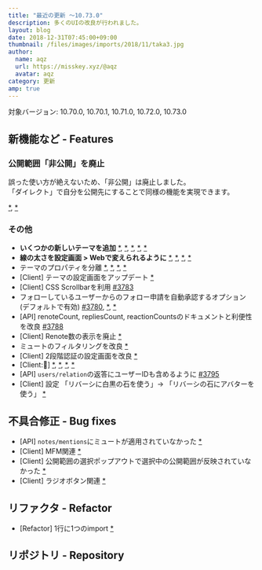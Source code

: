 ```yaml
---
title: "最近の更新 ～10.73.0"
description: 多くのUIの改良が行われました。
layout: blog
date: 2018-12-31T07:45:00+09:00
thumbnail: /files/images/imports/2018/11/taka3.jpg
author:
  name: aqz
  url: https://misskey.xyz/@aqz
  avatar: aqz
category: 更新
amp: true
---
```

対象バージョン: 10.70.0, 10.70.1, 10.71.0, 10.72.0, 10.73.0

## 新機能など - Features

### 公開範囲「非公開」を廃止
誤った使い方が絶えないため、「非公開」は廃止しました。  
「ダイレクト」で自分を公開先にすることで同様の機能を実現できます。

[*](https://github.com/syuilo/misskey/commit/a3493c4f07240b1957cb4fe8c17eb79747846bc6), [*](https://github.com/syuilo/misskey/commit/6bcc1744565ea0faf5eb504ff769fc27d5f42c5d)

### その他
- **いくつかの新しいテーマを追加** [*](https://github.com/syuilo/misskey/commit/8782a64b18966624cdabcc3f5c07e3ce3be372cf), [*](https://github.com/syuilo/misskey/commit/9edac2cd74feb8df1e22f9b92c5a2708eef72668), [*](https://github.com/syuilo/misskey/commit/8bbff90aca078cb740422df0680c8c1cb7595be6), [*](https://github.com/syuilo/misskey/commit/da900439a365d5636dcde23ffbffd7806eaa63f4), [*](https://github.com/syuilo/misskey/commit/d8f3e9d4a37885c89c2fe9826e448c10b4957031)
- **線の太さを設定画面 > Webで変えられるように** [*](https://github.com/syuilo/misskey/commit/4f76acd2495e719cd53f87621eec226d76e7f9ea), [*](https://github.com/syuilo/misskey/commit/c57bffb142de45f526d2c8082a1ee4ece05f66d2), [*](https://github.com/syuilo/misskey/commit/105fefd11477f3ab461ece2fee6de546a93f9700), [*](https://github.com/syuilo/misskey/commit/84f1ce866b1485c200c27266451195410faf072e)
- テーマのプロパティを分離 [*](https://github.com/syuilo/misskey/commit/fcb3ba9947f35b5233d4747f0d2b64f00be0e95f), [*](https://github.com/syuilo/misskey/commit/12286f49154b0a98a67ae279f8d3bd3949877e08), [*](https://github.com/syuilo/misskey/commit/5692ae59a14cfed1ac87047a8cc2da8e2591a0df), [*](https://github.com/syuilo/misskey/commit/4d0b335748be0abb1ff22b1af5857900fa1a92f9)
- [Client] テーマの設定画面をアップデート [*](https://github.com/syuilo/misskey/commit/cdb8e41176d928f0cdd9c0f5f67816eff9be03c6)
- [Client] CSS Scrollbarを利用 [#3783](https://github.com/syuilo/misskey/pull/3783)
- フォローしているユーザーからのフォロー申請を自動承認するオプション(デフォルトで有効) [#3780](https://github.com/syuilo/misskey/pull/3780), [*](https://github.com/syuilo/misskey/commit/545ced7826fb1b59bf6aef5097a1576d2eadf5f5), [*](https://github.com/syuilo/misskey/commit/f1a0e95489e46682400ab27dc581ee9094556d1d)
- [API] renoteCount, repliesCount, reactionCountsのドキュメントと利便性を改良 [#3788](https://github.com/syuilo/misskey/pull/3788)
- [Client] Renote数の表示を廃止 [*](https://github.com/syuilo/misskey/commit/d7af18efbd1d85802145f39c4f1a99dc611b8b97)
- ミュートのフィルタリングを改良 [*](https://github.com/syuilo/misskey/commit/0ac768218845ba9b710d8c81d38062ce9c8929b9)
- [Client] 2段階認証の設定画面を改良 [*](https://github.com/syuilo/misskey/commit/4e554363395b4529b9bc34d3951d9badf18cb4f0)
- [Client:🎨] [*](https://github.com/syuilo/misskey/commit/cb106e6fe45c894c105ffc40d25dff3e5ebb3723), [*](https://github.com/syuilo/misskey/commit/f11ebafe4769506b2404a7957ca14b62a3257444), [*](https://github.com/syuilo/misskey/commit/93ad4b359e9cd63fc70ac5b8b7496350b3e0553e), [*](https://github.com/syuilo/misskey/commit/0de11c3636a84327a0669301d2344ed0b482ae57)
- [API] `users/relation`の返答にユーザーIDも含めるように [#3795](https://github.com/syuilo/misskey/pull/3795)
- [Client] 設定 「リバーシに白黒の石を使う」-> 「リバーシの石にアバターを使う」 [*](https://github.com/syuilo/misskey/commit/b3032ad84d58ffc4f42bf9417da714c0541ca984)

## 不具合修正 - Bug fixes
- [API] `notes/mentions`にミュートが適用されていなかった [*](https://github.com/syuilo/misskey/commit/ac423f1ef4444e864470ab4576c751e4986e688b)
- [Client] MFM関連 [*](https://github.com/syuilo/misskey/commit/23b3e33df6c732106540bac92d0306a9862321f0)
- [Client] 公開範囲の選択ポップアウトで選択中の公開範囲が反映されていなかった [*](https://github.com/syuilo/misskey/commit/5621d5725c747da214f6c6f8721ffb5a86fb6f2b)
- [Client] ラジオボタン関連 [*](https://github.com/syuilo/misskey/commit/e68c6175ce8143db017da11fc98a874a859fbe17)

## リファクタ - Refactor
- [Refactor] 1行に1つのimport [*](https://github.com/syuilo/misskey/commit/7947036af93ff73e1dcee8e3c957333fad040bbb)

## リポジトリ - Repository
